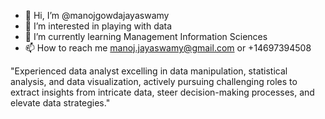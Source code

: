 - 👋 Hi, I’m @manojgowdajayaswamy
- 👀 I’m interested in playing with data
- 🌱 I’m currently learning Management Information Sciences
- 📫 How to reach me manoj.jayaswamy@gmail.com or +14697394508

"Experienced data analyst excelling in data manipulation, statistical analysis, and data visualization, actively pursuing challenging 
roles to extract insights from intricate data, steer decision-making processes, and elevate data strategies."

<!---
manojgowdajayaswamy/manojgowdajayaswamy is a ✨ special ✨ repository because its `README.md` (this file) appears on your GitHub profile.
You can click the Preview link to take a look at your changes.
--->
